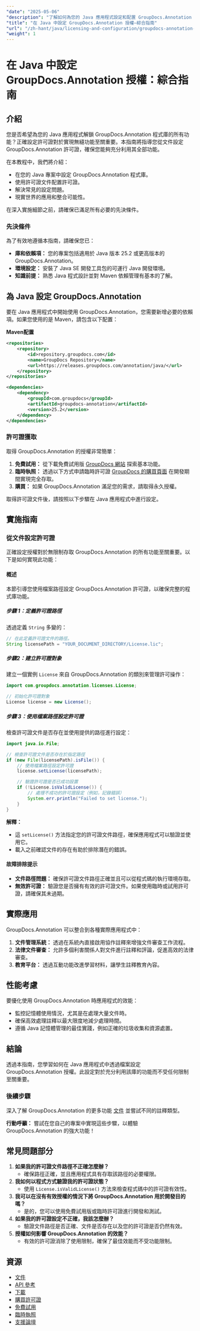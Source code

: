 ```yaml
---
"date": "2025-05-06"
"description": "了解如何為您的 Java 應用程式設定和配置 GroupDocs.Annotation 許可證，輕鬆解鎖全部功能。"
"title": "在 Java 中設定 GroupDocs.Annotation 授權—綜合指南"
"url": "/zh-hant/java/licensing-and-configuration/groupdocs-annotation-license-java-setup/"
"weight": 1
---
```


# 在 Java 中設定 GroupDocs.Annotation 授權：綜合指南

## 介紹

您是否希望為您的 Java 應用程式解鎖 GroupDocs.Annotation 程式庫的所有功能？正確設定許可證對於實現無縫功能至關重要。本指南將指導您從文件設定 GroupDocs.Annotation 許可證，確保您能夠充分利用其全部功能。

在本教程中，我們將介紹：
- 在您的 Java 專案中設定 GroupDocs.Annotation 程式庫。
- 使用許可證文件配置許可證。
- 解決常見的設定問題。
- 現實世界的應用和整合可能性。

在深入實施細節之前，請確保已滿足所有必要的先決條件。

### 先決條件

為了有效地遵循本指南，請確保您已：
- **庫和依賴項：** 您的專案包括適用於 Java 版本 25.2 或更高版本的 GroupDocs.Annotation。
- **環境設定：** 安裝了 Java SE 開發工具包的可運行 Java 開發環境。
- **知識前提：** 熟悉 Java 程式設計並對 Maven 依賴管理有基本的了解。

## 為 Java 設定 GroupDocs.Annotation

要在 Java 應用程式中開始使用 GroupDocs.Annotation，您需要新增必要的依賴項。如果您使用的是 Maven，請包含以下配置：

**Maven配置**

```xml
<repositories>
    <repository>
        <id>repository.groupdocs.com</id>
        <name>GroupDocs Repository</name>
        <url>https://releases.groupdocs.com/annotation/java/</url>
    </repository>
</repositories>

<dependencies>
    <dependency>
        <groupId>com.groupdocs</groupId>
        <artifactId>groupdocs-annotation</artifactId>
        <version>25.2</version>
    </dependency>
</dependencies>
```

### 許可證獲取

取得 GroupDocs.Annotation 的授權非常簡單：
1. **免費試用：** 從下載免費試用版 [GroupDocs 網站](https://releases.groupdocs.com/annotation/java/) 探索基本功能。
2. **臨時執照：** 透過以下方式申請臨時許可證 [GroupDocs 的購買頁面](https://purchase.groupdocs.com/temporary-license/) 在開發期間實現完全存取。
3. **購買：** 如果 GroupDocs.Annotation 滿足您的需求，請取得永久授權。

取得許可證文件後，請按照以下步驟在 Java 應用程式中進行設定。

## 實施指南

### 從文件設定許可證

正確設定授權對於無限制存取 GroupDocs.Annotation 的所有功能至關重要。以下是如何實現此功能：

#### 概述
本節引導您使用檔案路徑設定 GroupDocs.Annotation 許可證，以確保完整的程式庫功能。

##### 步驟 1：定義許可證路徑

透過定義 `String` 多變的：

```java
// 在此定義許可證文件的路徑。
String licensePath = "YOUR_DOCUMENT_DIRECTORY/License.lic";
```

##### 步驟2：建立許可證對象

建立一個實例 `License` 來自 GroupDocs.Annotation 的類別來管理許可操作：

```java
import com.groupdocs.annotation.licenses.License;

// 初始化許可證對象
License license = new License();
```

##### 步驟 3：使用檔案路徑設定許可證

檢查許可證文件是否存在並使用提供的路徑進行設定：

```java
import java.io.File;

// 檢查許可證文件是否存在於指定路徑
if (new File(licensePath).isFile()) {
    // 使用檔案路徑設定許可證
    license.setLicense(licensePath);

    // 驗證許可證是否已成功設置
    if (!License.isValidLicense()) {
        // 處理不成功的許可證設定（例如，記錄錯誤）
        System.err.println("Failed to set license.");
    }
}
```

**解釋：** 
- 這 `setLicense()` 方法指定您的許可證文件路徑，確保應用程式可以驗證並使用它。
- 載入之前確認文件的存在有助於排除潛在的錯誤。

#### 故障排除提示
- **文件路徑問題：** 確保許可證文件路徑正確並且可以從程式碼的執行環境存取。
- **無效許可證：** 驗證您是否擁有有效的許可證文件。如果使用臨時或試用許可證，請確保其未過期。

## 實際應用

GroupDocs.Annotation 可以整合到各種實際應用程式中：
1. **文件管理系統：** 透過在系統內直接啟用協作註釋來增強文件審查工作流程。
2. **法律文件審查：** 允許多個利害關係人對文件進行註釋和評論，促進高效的法律審查。
3. **教育平台：** 透過互動功能改進學習材料，讓學生註釋教育內容。

## 性能考慮

要優化使用 GroupDocs.Annotation 時應用程式的效能：
- 監控記憶體使用情況，尤其是在處理大量文件時。
- 確保高效處理註釋以最大限度地減少處理時間。
- 遵循 Java 記憶體管理的最佳實踐，例如正確的垃圾收集和資源處置。

## 結論

透過本指南，您學習如何在 Java 應用程式中透過檔案設定 GroupDocs.Annotation 授權。此設定對於充分利用該庫的功能而不受任何限制至關重要。

### 後續步驟

深入了解 GroupDocs.Annotation 的更多功能 [文件](https://docs.groupdocs.com/annotation/java/) 並嘗試不同的註釋類型。

**行動呼籲：** 嘗試在您自己的專案中實現這些步驟，以體驗 GroupDocs.Annotation 的強大功能！

## 常見問題部分

1. **如果我的許可證文件路徑不正確怎麼辦？**
   - 確保路徑正確，並且應用程式具有存取該路徑的必要權限。
2. **我如何以程式方式驗證我的許可證狀態？**
   - 使用 `License.isValidLicense()` 方法來檢查程式碼中的許可證有效性。
3. **我可以在沒有有效授權的情況下將 GroupDocs.Annotation 用於開發目的嗎？**
   - 是的，您可以使用免費試用版或臨時許可證進行開發和測試。
4. **如果我的許可證設定不正確，我該怎麼辦？**
   - 驗證文件路徑是否正確、文件是否存在以及您的許可證是否仍然有效。
5. **授權如何影響 GroupDocs.Annotation 的效能？**
   - 有效的許可證消除了使用限制，確保了最佳效能而不受功能限制。

## 資源

- [文件](https://docs.groupdocs.com/annotation/java/)
- [API 參考](https://reference.groupdocs.com/annotation/java/)
- [下載](https://releases.groupdocs.com/annotation/java/)
- [購買許可證](https://purchase.groupdocs.com/buy)
- [免費試用](https://releases.groupdocs.com/annotation/java/)
- [臨時執照](https://purchase.groupdocs.com/temporary-license/)
- [支援論壇](https://forum.groupdocs.com/c/annotation/)